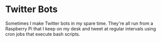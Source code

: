 # Twitter Bots

Sometimes I make Twitter bots in my spare time. They're all run from a Raspberry Pi that I keep on my desk and tweet at regular intervals using cron jobs that execute bash scripts.